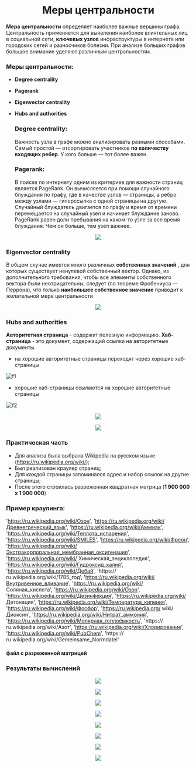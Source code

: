 <h1 align="center">Меры центральности</h1>
  
  **Мера центральности** определяет наиболее важные вершины графа. Центральность применяется для выявления наиболее влиятельных лиц в социальной сети, **ключевых узлов** инфраструктуры в интернете или городских сетей и разносчиков болезни. При анализе больших графов большое внимание уделяют различным центральностям.
  
  ### Меры центральности:

- **Degree centrality**
- **Pagerank** 
- **Eigenvector centrality** 
- **Hubs and authorities** 
 
  
  ### Degree centrality:
  
  Важность узла в графе можно анализировать разными способами. Самый простой — отсортировать участников **по количеству входящих ребер**. У кого больше — тот более важен.
  
  ### Pagerank:
  
  В поиске по интернету одним из критериев для важности страниц является PageRank.
Он вычисляется при помощи случайного блуждания по графу, где в качестве узлов — страницы, а ребро между узлами — гиперссылка с одной страницы на другую. Случайный блуждатель двигается по графу и время от времени перемещается на случайный узел и начинает блуждание заново. PageRank равен доли пребывания на каком-то узле за все время блуждания. Чем он больше, тем узел важнее.

<p align="center">
<img src="https://i.gyazo.com/f36cce4d4bba8d708155aaf9bbbba379.png">
  
  ### Eigenvector centrality
  
  В общем случае имеется много различных **собственных значений** , для которых существует ненулевой собственный вектор. Однако, из дополнительного требования, чтобы все элементы собственного вектора были неотрицательны, следует (по теореме Фробениуса — Перрона), что только **наибольшее собственное значение** приводит к желательной мере центральности
  
  <p align="center">
<img src="https://cdn1.savepice.ru/uploads/2021/3/19/f173d4992f72531715f564ecb43c8136-full.png">
  
  ### Hubs and authorities
  
  **Авторитетная страница** - содержит полезную информацию.
**Хаб-страница** - это документ, содержащий ссылки на авторитетные документы.

- на хорошие авторитетные страницы переходят через хорошие хаб-страницы

![f1]

- xорошие хаб-страницы ссылаются на хорошие авторитетные страницы

![f2]

  <p align="center">
<img src="https://cdn1.savepice.ru/uploads/2021/3/19/5e8aeb864d5abc574e86231979f67cb8-full.png">


  <p align="center">
<img src="https://cdn1.savepice.ru/uploads/2021/3/19/320973291d2e8626d818da24b9c6519c-full.png">
  
  ### Практическая часть
  
  - Для анализа была выбрана Wikipedia на русском языке (https://ru.wikipedia.org/wiki/);
  - Был реализован краулер страниц;
  - Для каждой страницы запоминался адрес и набор ссылок на другие страницы;
  - После этого строилась разреженная квадратная матрица (**1 900 000 х 1 900 000**)

  ### Пример краулинга:
  
  'https://ru.wikipedia.org/wiki/Озон', 'https://ru.wikipedia.org/wiki/Древнегреческий_язык', 'https://ru.wikipedia.org/wiki/Аммиак', 'https://ru.wikipedia.org/wiki/Теплота_испарения', 'https://ru.wikipedia.org/wiki/SMILES', 'https://ru.wikipedia.org/wiki/Фреон', 'https://ru.wikipedia.org/wiki/Экстракорпоральная_мембранная_оксигенация', 'https://ru.wikipedia.org/wiki/ Химическая_энциклопедия', 'https://ru.wikipedia.org/wiki/Гидроксид_калия', 'https://ru.wikipedia.org/wiki/Дебай', 'https:// ru.wikipedia.org/wiki/1785_год', 'https://ru.wikipedia.org/wiki/Внутривенное_вливание', 'https://ru.wikipedia.org/wiki/ Соляная_кислота', 'https://ru.wikipedia.org/wiki/Озон', 'https://ru.wikipedia.org/wiki/Дезинфекция', 'https://ru.wikipedia.org/wiki/ Детонация', 'https://ru.wikipedia.org/wiki/Температура_кипения', 'https://ru.wikipedia.org/wiki/Фосфор', 'https://ru.wikipedia.org/ wiki/Диоксин', 'https://ru.wikipedia.org/wiki/Нитрат_аммония', 'https://ru.wikipedia.org/wiki/Молярная_теплоёмкость', 'https:// ru.wikipedia.org/wiki/Азот', 'https://ru.wikipedia.org/wiki/Хлорирование', 'https://ru.wikipedia.org/wiki/PubChem', 'https:// ru.wikipedia.org/wiki/Gemeinsame_Normdatei'

#### файл с разреженной матрицей

### Результаты вычислений

  <p align="center">
<img src="https://cdn1.savepice.ru/uploads/2021/3/19/49f945b0cd27b3af9381407879393a39-full.png">
  
  <p align="center">
<img src="https://cdn1.savepice.ru/uploads/2021/3/19/ff9a52dda030b6ceff30bf711d5b0707-full.png">

  <p align="center">
<img src="https://cdn1.savepice.ru/uploads/2021/3/19/723a862fe01e812b1251e48038a070c1-full.png">
  
  <p align="center">
<img src="https://cdn1.savepice.ru/uploads/2021/3/19/845ae5ac124a48fbb042220db08c0967-full.png">
  
   <p align="center">
<img src="https://cdn1.savepice.ru/uploads/2021/3/19/7ad7736661801791f0cfe0127443c120-full.png">
  
  <p align="center">
<img src="https://cdn1.savepice.ru/uploads/2021/3/19/019a2211373ad8f3c8fc87c3d96c5ebb-full.png">
  
   <p align="center">
<img src="https://cdn1.savepice.ru/uploads/2021/3/19/ac0bc656edd6acd3ef1050a5ccd57121-full.png">

   <p align="center">
<img src="https://cdn1.savepice.ru/uploads/2021/3/19/4c6400f8063ae3bd5029056fc129eea1-full.png">
  
[f1]: http://chart.apis.google.com/chart?cht=tx&chl=a_i\leftarrow\sum\limits_iA_{ij}h_j
[f2]: http://chart.apis.google.com/chart?cht=tx&chl=h_i\leftarrow\sum\limits_iA_{ij}a_j


  
